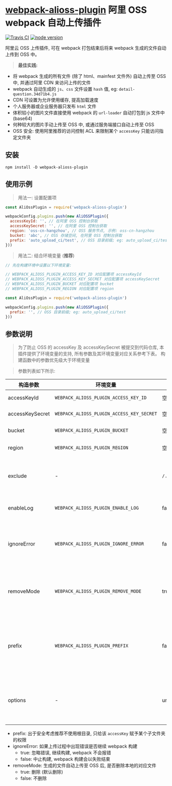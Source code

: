 # [webpack-alioss-plugin](https://github.com/borenXue/webpack-alioss-plugin.git) 阿里 OSS webpack 自动上传插件

[![Travis CI](https://img.shields.io/travis/borenXue/eslint-plugin-lucky-monkey/master.svg)](https://travis-ci.org/borenXue/eslint-plugin-lucky-monkey)
[![node version](https://img.shields.io/node/v/webpack-alioss-plugin.svg)](https://nodejs.org)

阿里云 OSS 上传插件, 可在 webpack 打包结束后将来 webpack 生成的文件自动上传到 OSS 中。

> **最佳实践:**

* 将 webpack 生成的所有文件 (除了 html、mainfest 文件外) 自动上传至 OSS 中, 并通过阿里 CDN 来访问上传的文件
* webpack 自动生成的 `js`、`css` 文件设置 `hash` 值, eg: `detail-question.34d71b4.js`
* CDN 可设置为允许使用缓存, 提高加载速度
* 个人服务器或企业服务器只发布 `html` 文件
* 体积较小的图片文件直接使用 webpack 的 `url-loader` 自动打包到 js 文件中(base64)
* 何种较大的图片手动上传至 OSS 中, 或通过服务端接口自动上传至 OSS
* OSS 安全: 使用阿里推荐的访问控制 ACL 来限制某个 `accessKey` 只能访问指定文件夹

## 安装

```
npm install -D webpack-alioss-plugin
```

## 使用示例

> 用法一: 设置配置项

```javascript
const AliOssPlugin = require('webpack-alioss-plugin')

webpackConfig.plugins.push(new AliOSSPlugin({
  accessKeyId: '', // 在阿里 OSS 控制台获取
  accessKeySecret: '', // 在阿里 OSS 控制台获取
  region: 'oss-cn-hangzhou', // OSS 服务节点, 示例: oss-cn-hangzhou
  bucket: 'abc', // OSS 存储空间, 在阿里 OSS 控制台获取
  prefix: 'auto_upload_ci/test', // OSS 目录前缀; eg: auto_upload_ci/test
}))
```

> 用法二: 结合环境变量 (**推荐**)

```javascript
// 先在构建环境中设置以下环境变量:

// WEBPACK_ALIOSS_PLUGIN_ACCESS_KEY_ID 对应配置项 accessKeyId
// WEBPACK_ALIOSS_PLUGIN_ACCESS_KEY_SECRET 对应配置项 accessKeySecret
// WEBPACK_ALIOSS_PLUGIN_BUCKET 对应配置项 bucket
// WEBPACK_ALIOSS_PLUGIN_REGION 对应配置项 region

const AliOssPlugin = require('webpack-alioss-plugin')

webpackConfig.plugins.push(new AliOSSPlugin({
  prefix: '', // OSS 目录前缀; eg: auto_upload_ci/test
}))
```

## 参数说明

> 为了防止 OSS 的 accessKey 及 accessKeySecret 被提交到代码仓库, 本插件提供了环境变量的支持, 所有参数及其环境变量对应关系参考下表。
> 构建函数中的参数优先级大于环境变量

> 参数列表如下所示:

构造参数 | 环境变量 | 默认值 | 说明 |
---  | --- | --- | --- |
accessKeyId | `WEBPACK_ALIOSS_PLUGIN_ACCESS_KEY_ID` | 空 | OSS 访问 key |
accessKeySecret | `WEBPACK_ALIOSS_PLUGIN_ACCESS_KEY_SECRET` | 空 | OSS 访问 secret |
bucket | `WEBPACK_ALIOSS_PLUGIN_BUCKET` | 空 | OSS 存储空间 |
region | `WEBPACK_ALIOSS_PLUGIN_REGION` | 空 | OSS 服务节点 |
exclude | - | `/.*\.html$/` | 即匹配该正则的文件名 不会被上传到 OSS |
enableLog | `WEBPACK_ALIOSS_PLUGIN_ENABLE_LOG` | false | 是否输出详细的日志信息 |
ignoreError | `WEBPACK_ALIOSS_PLUGIN_IGNORE_ERROR` | false | 上传过程中出现错误是否继续 webpack 构建 |
removeMode | `WEBPACK_ALIOSS_PLUGIN_REMOVE_MODE` | true | 生成的文件自动上传至 OSS 后, 是否删除本地的对应文件 |
prefix | `WEBPACK_ALIOSS_PLUGIN_PREFIX` | false | 目录前缀, 文件会上传到该指定目录下, 请确保 `accessKey` 有该目录的写权限 |
options | - | undefined | 对象类型. [可用于设置文件的请求头、超时时间等](https://github.com/ali-sdk/ali-oss#putname-file-options) |

* prefix: 出于安全考虑推荐不使用根目录, 只给该 `accessKey` 赋予某个子文件夹的权限
* ignoreError: 如果上传过程中出现错误是否继续 webpack 构建
  - true: 忽略错误, 继续构建, webpack 不会报错
  - false: 中止构建, webpack 构建会以失败结束
* removeMode: 生成的文件自动上传至 OSS 后, 是否删除本地的对应文件
  - true: 删除 (默认删除)
  - false: 不删除
